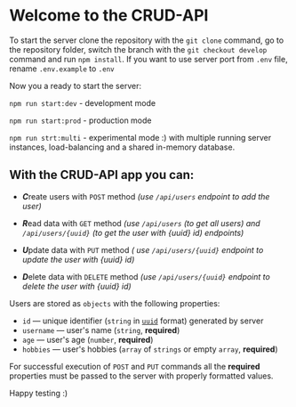 # Welcome to the CRUD-API

To start the server clone the repository with the `git clone` command, go to the repository folder, switch the branch with the `git checkout develop` command and run `npm install`.
If you want to use server port from `.env` file, rename `.env.example` to `.env`


Now you a ready to start the server:

`npm run start:dev` - development mode

`npm run start:prod` - production mode

`npm run strt:multi` - experimental mode :) with multiple running server instances, load-balancing and a shared in-memory database.

## With the CRUD-API app you can:

  - ***C***reate users with `POST` method *(use `/api/users` endpoint to add the user)*

  - ***R***ead data with `GET` method 
*(use `/api/users` *(to get all users)* and `/api/users/{uuid}` *(to get the user with {uuid} id)* endpoints)*

  - ***U***pdate data with `PUT` method *( use `/api/users/{uuid}` endpoint to update the user with {uuid} id)*

  - ***D***elete data with `DELETE` method *(use `/api/users/{uuid}` endpoint to delete the user with {uuid} id)*

Users are stored as `objects` with the following properties:
  - `id` — unique identifier (`string` in [`uuid`](https://www.rfc-editor.org/rfc/rfc9562.html#name-uuid-format) format) generated by server
  - `username` — user's name (`string`, **required**) 
  - `age` — user's age (`number`, **required**)
  - `hobbies` — user's hobbies (`array` of `strings` or empty `array`, **required**)
    
For successful execution of `POST` and `PUT` commands all the **required** properties must be passed to the server with properly formatted values.



Happy testing :)
